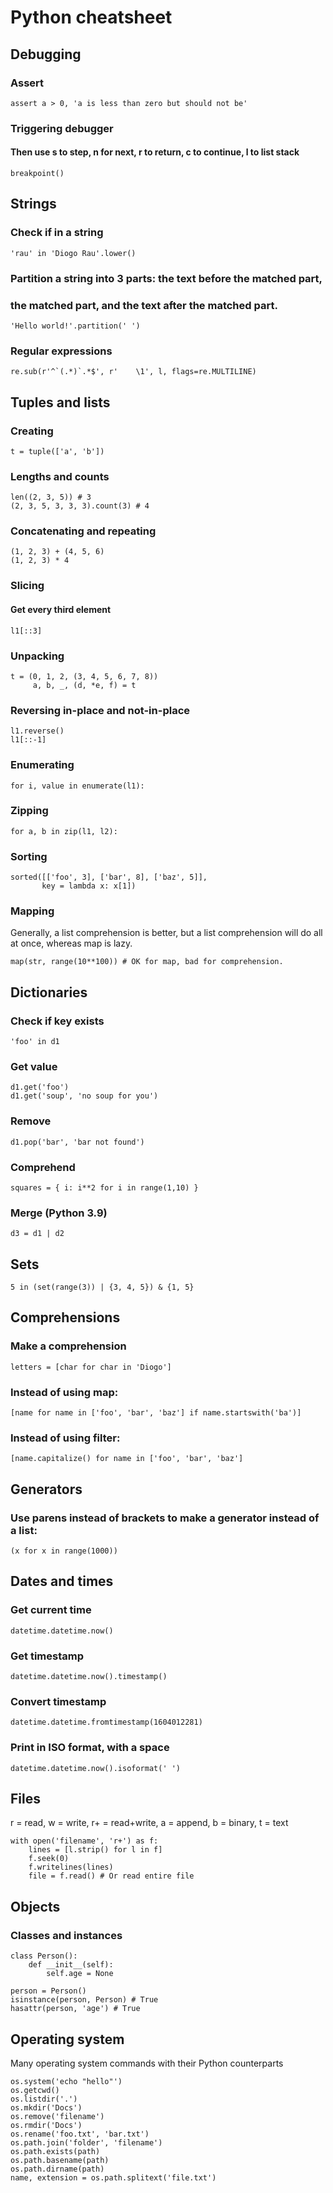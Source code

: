 # Python cheatsheet

## Debugging
### Assert
    assert a > 0, 'a is less than zero but should not be'

### Triggering debugger
#### Then use s to step, n for next, r to return, c to continue, l to list stack
    breakpoint()


## Strings
### Check if in a string
    'rau' in 'Diogo Rau'.lower()

### Partition a string into 3 parts: the text before the matched part,
### the matched part, and the text after the matched part.
    'Hello world!'.partition(' ')

### Regular expressions
    re.sub(r'^`(.*)`.*$', r'    \1', l, flags=re.MULTILINE)

## Tuples and lists

### Creating
    t = tuple(['a', 'b'])

### Lengths and counts
    len((2, 3, 5)) # 3
    (2, 3, 5, 3, 3, 3).count(3) # 4

### Concatenating and repeating
    (1, 2, 3) + (4, 5, 6)
    (1, 2, 3) * 4

### Slicing
#### Get every third element
    l1[::3]

### Unpacking
    t = (0, 1, 2, (3, 4, 5, 6, 7, 8))
         a, b, _, (d, *e, f) = t

### Reversing in-place and not-in-place
    l1.reverse()
    l1[::-1]

### Enumerating
    for i, value in enumerate(l1):

### Zipping
    for a, b in zip(l1, l2):

### Sorting
    sorted([['foo', 3], ['bar', 8], ['baz', 5]],
           key = lambda x: x[1])

### Mapping
Generally, a list comprehension is better, but a list comprehension will do all at once, whereas map is lazy.

    map(str, range(10**100)) # OK for map, bad for comprehension.

## Dictionaries

### Check if key exists
    'foo' in d1

### Get value
    d1.get('foo')
    d1.get('soup', 'no soup for you')

### Remove
    d1.pop('bar', 'bar not found')

### Comprehend
    squares = { i: i**2 for i in range(1,10) }

### Merge (Python 3.9)
    d3 = d1 | d2


## Sets
    5 in (set(range(3)) | {3, 4, 5}) & {1, 5}

## Comprehensions

### Make a comprehension
    letters = [char for char in 'Diogo']

### Instead of using map:
    [name for name in ['foo', 'bar', 'baz'] if name.startswith('ba')]

### Instead of using filter:
    [name.capitalize() for name in ['foo', 'bar', 'baz']

## Generators
### Use parens instead of brackets to make a generator instead of a list:
    (x for x in range(1000))

## Dates and times
### Get current time
    datetime.datetime.now()

### Get timestamp
    datetime.datetime.now().timestamp()

### Convert timestamp
    datetime.datetime.fromtimestamp(1604012281)

### Print in ISO format, with a space
    datetime.datetime.now().isoformat(' ')

## Files
r = read, w = write, r+ = read+write, a = append,
b = binary, t = text

    with open('filename', 'r+') as f:
        lines = [l.strip() for l in f]
        f.seek(0)
        f.writelines(lines)
        file = f.read() # Or read entire file


## Objects
### Classes and instances
    class Person():
        def __init__(self):
            self.age = None

    person = Person()
    isinstance(person, Person) # True
    hasattr(person, 'age') # True

## Operating system
Many operating system commands with their Python counterparts

    os.system('echo "hello"')
    os.getcwd()
    os.listdir('.')
    os.mkdir('Docs')
    os.remove('filename')
    os.rmdir('Docs')
    os.rename('foo.txt', 'bar.txt')
    os.path.join('folder', 'filename')
    os.path.exists(path)
    os.path.basename(path)
    os.path.dirname(path)
    name, extension = os.path.splitext('file.txt')
